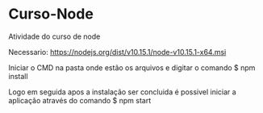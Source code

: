 # Curso-Node
Atividade do curso de node

Necessario:
https://nodejs.org/dist/v10.15.1/node-v10.15.1-x64.msi

Iniciar o CMD na pasta onde estão os arquivos e digitar o comando $ npm install

Logo em seguida apos a instalação ser concluida é possivel iniciar a aplicação
através do comando $ npm start
